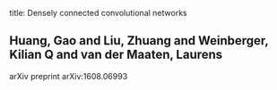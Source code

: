 title: Densely connected convolutional networks

## Huang, Gao and Liu, Zhuang and Weinberger, Kilian Q and van der Maaten, Laurens
arXiv preprint arXiv:1608.06993


